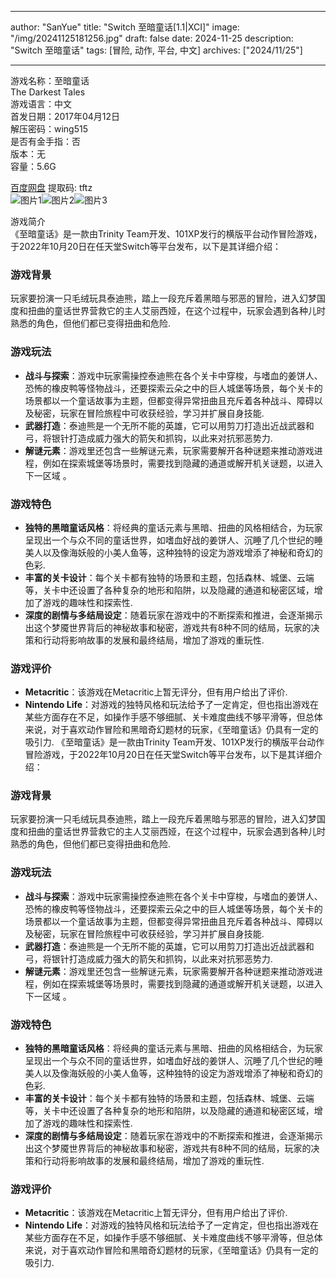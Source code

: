 
---
author: "SanYue"
title: "Switch 至暗童话[1.1|XCI]"
image: "/img/20241125181256.jpg"
draft: false
date: 2024-11-25
description: "Switch 至暗童话"
tags: [冒险, 动作, 平台, 中文]
archives: ["2024/11/25"]

---

游戏名称：至暗童话   
The Darkest Tales    
游戏语言：中文  
首发日期：2017年04月12日  
解压密码：wing515  
是否有金手指：否  
版本：无   
容量：5.6G

[百度网盘](https://pan.baidu.com/s/10D_MlfMHVypPc1Kea3xjcQ) 提取码: tftz  
![图片1](/img/513fba.jpg)![图片2](/img/0e5120.jpg)![图片3](/img/4395ef.jpg)  

游戏简介  
《至暗童话》是一款由Trinity Team开发、101XP发行的横版平台动作冒险游戏，于2022年10月20日在任天堂Switch等平台发布，以下是其详细介绍：

### 游戏背景
玩家要扮演一只毛绒玩具泰迪熊，踏上一段充斥着黑暗与邪恶的冒险，进入幻梦国度和扭曲的童话世界营救它的主人艾丽西娅，在这个过程中，玩家会遇到各种儿时熟悉的角色，但他们都已变得扭曲和危险.

### 游戏玩法
- **战斗与探索**：游戏中玩家需操控泰迪熊在各个关卡中穿梭，与嗜血的姜饼人、恐怖的橡皮鸭等怪物战斗，还要探索云朵之中的巨人城堡等场景，每个关卡的场景都以一个童话故事为主题，但都变得异常扭曲且充斥着各种战斗、障碍以及秘密，玩家在冒险旅程中可收获经验，学习并扩展自身技能.
- **武器打造**：泰迪熊是一个无所不能的英雄，它可以用剪刀打造出近战武器和弓，将银针打造成威力强大的箭矢和抓钩，以此来对抗邪恶势力.
- **解谜元素**：游戏里还包含一些解谜元素，玩家需要解开各种谜题来推动游戏进程，例如在探索城堡等场景时，需要找到隐藏的通道或解开机关谜题，以进入下一区域 。

### 游戏特色
- **独特的黑暗童话风格**：将经典的童话元素与黑暗、扭曲的风格相结合，为玩家呈现出一个与众不同的童话世界，如嗜血好战的姜饼人、沉睡了几个世纪的睡美人以及像海妖般的小美人鱼等，这种独特的设定为游戏增添了神秘和奇幻的色彩.
- **丰富的关卡设计**：每个关卡都有独特的场景和主题，包括森林、城堡、云端等，关卡中还设置了各种复杂的地形和陷阱，以及隐藏的通道和秘密区域，增加了游戏的趣味性和探索性.
- **深度的剧情与多结局设定**：随着玩家在游戏中的不断探索和推进，会逐渐揭示出这个梦魇世界背后的神秘故事和秘密，游戏共有8种不同的结局，玩家的决策和行动将影响故事的发展和最终结局，增加了游戏的重玩性.

### 游戏评价
- **Metacritic**：该游戏在Metacritic上暂无评分，但有用户给出了评价.
- **Nintendo Life**：对游戏的独特风格和玩法给予了一定肯定，但也指出游戏在某些方面存在不足，如操作手感不够细腻、关卡难度曲线不够平滑等，但总体来说，对于喜欢动作冒险和黑暗奇幻题材的玩家，《至暗童话》仍具有一定的吸引力.
 《至暗童话》是一款由Trinity Team开发、101XP发行的横版平台动作冒险游戏，于2022年10月20日在任天堂Switch等平台发布，以下是其详细介绍：

### 游戏背景
玩家要扮演一只毛绒玩具泰迪熊，踏上一段充斥着黑暗与邪恶的冒险，进入幻梦国度和扭曲的童话世界营救它的主人艾丽西娅，在这个过程中，玩家会遇到各种儿时熟悉的角色，但他们都已变得扭曲和危险.

### 游戏玩法
- **战斗与探索**：游戏中玩家需操控泰迪熊在各个关卡中穿梭，与嗜血的姜饼人、恐怖的橡皮鸭等怪物战斗，还要探索云朵之中的巨人城堡等场景，每个关卡的场景都以一个童话故事为主题，但都变得异常扭曲且充斥着各种战斗、障碍以及秘密，玩家在冒险旅程中可收获经验，学习并扩展自身技能.
- **武器打造**：泰迪熊是一个无所不能的英雄，它可以用剪刀打造出近战武器和弓，将银针打造成威力强大的箭矢和抓钩，以此来对抗邪恶势力.
- **解谜元素**：游戏里还包含一些解谜元素，玩家需要解开各种谜题来推动游戏进程，例如在探索城堡等场景时，需要找到隐藏的通道或解开机关谜题，以进入下一区域 。

### 游戏特色
- **独特的黑暗童话风格**：将经典的童话元素与黑暗、扭曲的风格相结合，为玩家呈现出一个与众不同的童话世界，如嗜血好战的姜饼人、沉睡了几个世纪的睡美人以及像海妖般的小美人鱼等，这种独特的设定为游戏增添了神秘和奇幻的色彩.
- **丰富的关卡设计**：每个关卡都有独特的场景和主题，包括森林、城堡、云端等，关卡中还设置了各种复杂的地形和陷阱，以及隐藏的通道和秘密区域，增加了游戏的趣味性和探索性.
- **深度的剧情与多结局设定**：随着玩家在游戏中的不断探索和推进，会逐渐揭示出这个梦魇世界背后的神秘故事和秘密，游戏共有8种不同的结局，玩家的决策和行动将影响故事的发展和最终结局，增加了游戏的重玩性.

### 游戏评价
- **Metacritic**：该游戏在Metacritic上暂无评分，但有用户给出了评价.
- **Nintendo Life**：对游戏的独特风格和玩法给予了一定肯定，但也指出游戏在某些方面存在不足，如操作手感不够细腻、关卡难度曲线不够平滑等，但总体来说，对于喜欢动作冒险和黑暗奇幻题材的玩家，《至暗童话》仍具有一定的吸引力.
 
